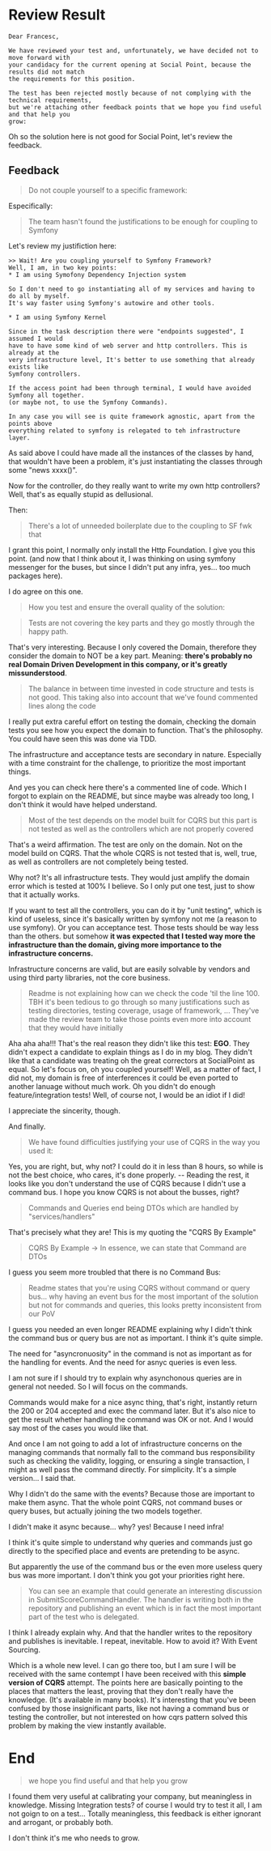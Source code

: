 # Review Result

```
Dear Francesc,

We have reviewed your test and, unfortunately, we have decided not to move forward with 
your candidacy for the current opening at Social Point, because the results did not match 
the requirements for this position.

The test has been rejected mostly because of not complying with the technical requirements,
but we're attaching other feedback points that we hope you find useful and that help you 
grow:
```

Oh so the solution here is not good for Social Point, let's review the feedback.

## Feedback

> Do not couple yourself to a specific framework: 

Especifically:

> The team hasn't found the justifications to be enough for coupling to Symfony

Let's review my justifiction here:

```shell
>> Wait! Are you coupling yourself to Symfony Framework?
Well, I am, in two key points:
* I am using Symofony Dependency Injection system

So I don't need to go instantiating all of my services and having to do all by myself.
It's way faster using Symfony's autowire and other tools.

* I am using Symfony Kernel

Since in the task description there were "endpoints suggested", I assumed I would
have to have some kind of web server and http controllers. This is already at the
very infrastructure level, It's better to use something that already exists like
Symfony controllers.

If the access point had been through terminal, I would have avoided Symfony all together.
(or maybe not, to use the Symfony Commands).

In any case you will see is quite framework agnostic, apart from the points above
everything related to symfony is relegated to teh infrastructure layer.
```

As said above I could have made all the instances of the classes by hand,
that wouldn't have been a problem, it's just instantiating the classes through
some "news xxxx()".

Now for the controller, do they really want to write my own http controllers?
Well, that's as equally stupid as dellusional.  

Then: 
> There's a lot of unneeded boilerplate due to the coupling to SF fwk that

I grant this point, I normally only install the Http Foundation. I give you this point.
(and now that I think about it, I was thinking on using symfony messenger for
the buses, but since I didn't put any infra, yes... too much packages here).

I do agree on this one.

> How you test and ensure the overall quality of the solution:

> Tests are not covering the key parts and they go mostly through the happy path.
 
That's very interesting. Because I only covered the Domain, therefore they consider
the domain to NOT be a key part. Meaning: **there's probably no real Domain Driven Development
in this company, or it's greatly missunderstood**.

> The balance in between time invested in code structure and tests is not good. This taking also into account that we've found commented lines along the code

I really put extra careful effort on testing the domain, checking the domain tests you
see how you expect the domain to function. That's the philosophy. You could have seen
this was done via TDD.

The infrastructure and acceptance tests are secondary in nature. Especially with a
time constraint for the challenge, to prioritize the most important things.

And yes you can check here there's a commented line of code. Which I forgot to explain
on the README, but since maybe was already too long, I don't think it would have helped
understand.

> Most of the test depends on the model built for CQRS but this part is not tested as well as the controllers which are not properly covered

That's a weird affirmation. The test are only on the domain. Not on the model 
build on CQRS. That the whole CQRS is not tested that is, well, true, as well 
as controllers are not completely being tested.

Why not? It's all infrastructure tests. They would just amplify the domain error
which is tested at 100% I believe. So I only put one test, just to show that it
actually works.

If you want to test all the controllers, you can do it by "unit testing", which
is kind of useless, since it's basically written by symfony not me (a reason to use
symfony). Or you can acceptance test.  Those tests should be way less than the others.
but somehow **it was expected that I tested way more the infrastructure than the domain,
giving more importance to the infrastructure concerns.**

Infrastructure concerns are valid, but are easily solvable by vendors and using
third party libraries, not the core business.

> Readme is not explaining how can we check the code 'til the line 100. TBH it's been tedious to go through so many justifications such as testing directories, testing coverage, usage of framework, ... They've made the review team to take those points even more into account that they would have initially

Aha aha aha!!! That's the real reason they didn't like this test: **EGO**. They didn't expect
a candidate to explain things as I do in my blog. They didn't like that a candidate was 
treating oh the great correctors at SocialPoint as equal. So let's focus on, oh you coupled
yourself! Well, as a matter of fact, I did not, my domain is free of interferences
it could be even ported to another lanuage without much work. Oh you didn't do
enough feature/integration tests! Well, of course not, I would be an idiot if I did!

I appreciate the sincerity, though.

And finally.

> We have found difficulties justifying your use of CQRS in the way you used it: 

Yes, you are right, but, why not? I could do it in less than 8 hours, so while is not
the best choice, who cares, it's done properly. -- Reading the rest, it looks
like you don't understand the use of CQRS because I didn't use a command bus.
I hope you know CQRS is not about the busses, right?

> Commands and Queries end being DTOs which are handled by "services/handlers"

That's precisely what they are! This is my quoting the "CQRS By Example"

> CQRS By Example -> In essence, we can state that Command are DTOs

I guess you seem more troubled that there is no Command Bus:

> Readme states that you're using CQRS without command or query bus... why having an event bus for the most important of the solution but not for commands and queries, this looks pretty inconsistent from our PoV

I guess you needed an even longer README explaining why I didn't think the 
command bus or query bus are not as important. I think it's quite simple.

The need for "asyncronuosity" in the command is not as important as for the handling
for events. And the need for asnyc queries is even less.

I am not sure if I should try to explain why asynchonous queries are in general not needed.
So I will focus on the commands.

Commands would make for a nice async thing, that's right, instantly return the 200 or
204 accepted and exec the command later. But it's also nice to get the result whether
handling the command was OK or not. And I would say most of the cases you would like that.

And once I am not going to add a lot of infrastructure concerns on the managing
commands that normally fall to the command bus responsibility such as checking
the validity, logging, or ensuring a single transaction, I might as well pass
the command directly. For simplicity. It's a simple version... I said that.

Why I didn't do the same with the events? Because those are important to make them
async. That the whole point CQRS, not command buses or query buses, but actually
joining the two models together.

I didn't make it async because... why? yes! Because I need infra!

I think it's quite simple to understand why queries and commands just go directly
to the specified place and events are pretending to be async.

But apparently the use of the command bus or the even more useless query bus was more
important. I don't think you got your priorities right here.

> You can see an example that could generate an interesting discussion in SubmitScoreCommandHandler. 
> The handler is writing both in the repository and publishing an event 
> which is in fact the most important part of the test who is delegated.
 
I think I already explain why. And that the handler writes to the repository and publishes
is inevitable. I repeat, inevitable. How to avoid it? With Event Sourcing.

Which is a whole new level. I can go there too, but I am sure I will be received with 
the same contempt I have been received with this **simple version of CQRS** attempt. 
The points here are basically pointing to the places that matters the least,
proving that they don't really have the knowledge. (It's available in many books).
It's interesting that you've been confused by those insignificant parts, like
not having a command bus or testing the controller, but not interested
on how cqrs pattern solved this problem by making the view instantly available.

# End

>  we hope you find useful and that help you grow

I found them very useful at calibrating your company, but meaningless in knowledge. 
Missing Integration tests? of course I would try to test it all, I am not goign to on
a test... Totally meaningless, this feedback is either ignorant and arrogant,
or probably both.

I don't think it's me who needs to grow.


 





